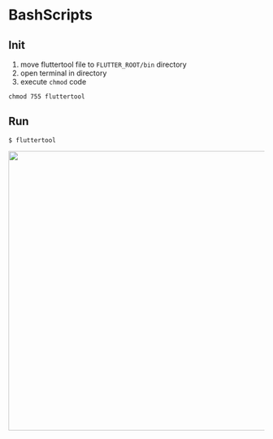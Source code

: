 # BashScripts


## Init
1. move fluttertool file to `FLUTTER_ROOT/bin` directory
2. open terminal in directory
3. execute `chmod` code
```
chmod 755 fluttertool
```

## Run
```terminal
$ fluttertool
````

<kbd><img src="https://raw.githubusercontent.com/ahmeteminkara/BashScripts/main/flutter_clean_demo.jpg" width="550" /></kbd>
